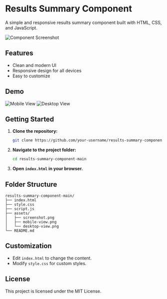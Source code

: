 # Results Summary Component

A simple and responsive results summary component built with HTML, CSS, and JavaScript.

![Component Screenshot](./assets/screenshot.png)

## Features

- Clean and modern UI
- Responsive design for all devices
- Easy to customize

## Demo

![Mobile View](./assets/mobile-view.png)
![Desktop View](./assets/desktop-view.png)

## Getting Started

1. **Clone the repository:**
    ```bash
    git clone https://github.com/your-username/results-summary-component-main.git
    ```
2. **Navigate to the project folder:**
    ```bash
    cd results-summary-component-main
    ```
3. **Open `index.html` in your browser.**

## Folder Structure

```
results-summary-component-main/
├── index.html
├── style.css
├── script.js
├── assets/
│   ├── screenshot.png
│   ├── mobile-view.png
│   └── desktop-view.png
└── README.md
```

## Customization

- Edit `index.html` to change the content.
- Modify `style.css` for custom styles.

## License

This project is licensed under the MIT License.